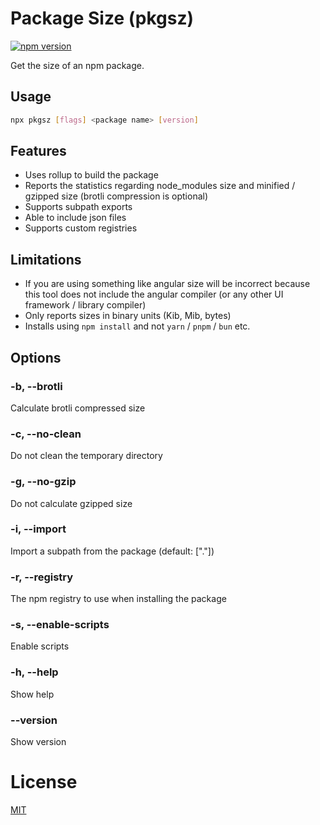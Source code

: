 # Package Size (pkgsz)

[![npm version](https://img.shields.io/npm/v/pkgsz.svg?style=flat-square)](https://www.npmjs.com/package/pkgsz)

Get the size of an npm package.

## Usage

```bash
npx pkgsz [flags] <package name> [version]
```

## Features

- Uses rollup to build the package
- Reports the statistics regarding node_modules size and minified / gzipped size (brotli compression is optional)
- Supports subpath exports
- Able to include json files
- Supports custom registries

## Limitations

- If you are using something like angular size will be incorrect because this tool does not include the angular compiler (or any other UI framework / library compiler)
- Only reports sizes in binary units (Kib, Mib, bytes)
- Installs using `npm install` and not `yarn` / `pnpm` / `bun` etc.

## Options

### -b, --brotli

Calculate brotli compressed size

### -c, --no-clean

Do not clean the temporary directory

### -g, --no-gzip

Do not calculate gzipped size

### -i, --import

Import a subpath from the package (default: ["."])

### -r, --registry

The npm registry to use when installing the package

### -s, --enable-scripts

Enable scripts

### -h, --help

Show help

### --version

Show version

# License

[MIT](https://github.com/kshutkin/package-size/blob/main/LICENSE)
